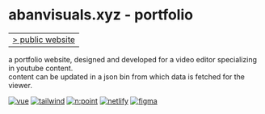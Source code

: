 # abanvisuals.xyz - portfolio

<table>
<tbody>
<tr>
<td><a href="http://abanvisuals.xyz/" target="_blank">> public website</a></td></tr>
</tbody>
</table>

a portfolio website, designed and developed for a video editor specializing in youtube content. <br>
content can be updated in a json bin from which data is fetched for the viewer. 

[![vue](https://img.shields.io/badge/vue-4BB483)](https://vuejs.org/) [![tailwind](https://img.shields.io/badge/tailwind-36B7F0)](https://tailwindcss.com/) [![n:point](https://img.shields.io/badge/n%3Apoint-CA43CF)](https://www.npoint.io/)
[![netlify](https://img.shields.io/badge/netlify-24C1B1)](https://www.netlify.com/) [![figma](https://img.shields.io/badge/figma-9D56F7)](https://figma.com/)
